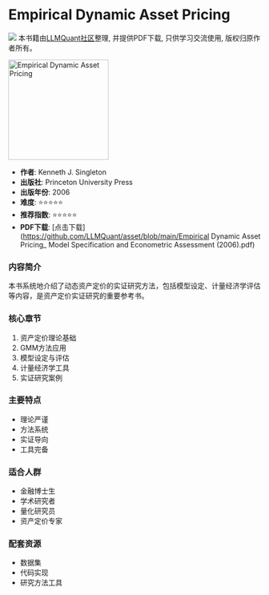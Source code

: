 # Empirical Dynamic Asset Pricing

![](https://fastly.jsdelivr.net/gh/bucketio/img3@main/2024/09/04/1725464231869-e0b2f727-2a0f-4270-bf6c-31ddc350426a.gif)
本书籍由[LLMQuant社区](https://llmquant.com/)整理, 并提供PDF下载, 只供学习交流使用, 版权归原作者所有。

<img src="cover.jpg" alt="Empirical Dynamic Asset Pricing" width="200"/>

- **作者**: Kenneth J. Singleton
- **出版社**: Princeton University Press
- **出版年份**: 2006
- **难度**: ⭐⭐⭐⭐⭐
- **推荐指数**: ⭐⭐⭐⭐⭐
- **PDF下载**: [点击下载](<https://github.com/LLMQuant/asset/blob/main/Empirical> Dynamic Asset Pricing_ Model Specification and Econometric Assessment (2006).pdf)

### 内容简介

本书系统地介绍了动态资产定价的实证研究方法，包括模型设定、计量经济学评估等内容，是资产定价实证研究的重要参考书。

### 核心章节

1. 资产定价理论基础
2. GMM方法应用
3. 模型设定与评估
4. 计量经济学工具
5. 实证研究案例

### 主要特点

- 理论严谨
- 方法系统
- 实证导向
- 工具完备

### 适合人群

- 金融博士生
- 学术研究者
- 量化研究员
- 资产定价专家

### 配套资源

- 数据集
- 代码实现
- 研究方法工具
